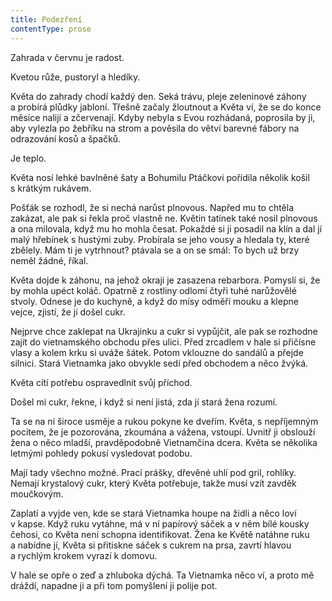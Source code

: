 ```yaml
---
title: Podezření
contentType: prose
---
```


<section>

Zahrada v červnu je radost.

Kvetou růže, pustoryl a hledíky.

Květa do zahrady chodí každý den. Seká trávu, pleje zeleninové záhony a probírá plůdky jabloní. Třešně začaly žloutnout a Květa ví, že se do konce měsíce nalijí a zčervenají. Kdyby nebyla s Evou rozhádaná, poprosila by ji, aby vylezla po žebříku na strom a pověsila do větví barevné fábory na odrazování kosů a špačků.

Je teplo.

Květa nosí lehké bavlněné šaty a Bohumilu Ptáčkovi pořídila několik košil s krátkým rukávem.

Pošťák se rozhodl, že si nechá narůst plnovous. Napřed mu to chtěla zakázat, ale pak si řekla proč vlastně ne. Květin tatínek také nosil plnovous a ona milovala, když mu ho mohla česat. Pokaždé si ji posadil na klín a dal jí malý hřebínek s hustými zuby. Probírala se jeho vousy a hledala ty, které zbělely. Mám ti je vytrhnout? ptávala se a on se smál: To bych už brzy neměl žádné, říkal.

Květa dojde k záhonu, na jehož okraji je zasazena rebarbora. Pomyslí si, že by mohla upéct koláč. Opatrně z rostliny odlomí čtyři tuhé narůžovělé stvoly. Odnese je do kuchyně, a když do mísy odměří mouku a klepne vejce, zjistí, že jí došel cukr.

Nejprve chce zaklepat na Ukrajinku a cukr si vypůjčit, ale pak se rozhodne zajít do vietnamského obchodu přes ulici. Před zrcadlem v hale si přičísne vlasy a kolem krku si uváže šátek. Potom vklouzne do sandálů a přejde silnici. Stará Vietnamka jako obvykle sedí před obchodem a něco žvýká.

Květa cítí potřebu ospravedlnit svůj příchod.

Došel mi cukr, řekne, i když si není jistá, zda jí stará žena rozumí.

Ta se na ni široce usměje a rukou pokyne ke dveřím. Květa, s nepříjemným pocitem, že je pozorována, zkoumána a vážena, vstoupí. Uvnitř ji obslouží žena o něco mladší, pravděpodobně Vietnamčina dcera. Květa se několika letmými pohledy pokusí vysledovat podobu.

Mají tady všechno možné. Prací prášky, dřevěné uhlí pod gril, rohlíky. Nemají krystalový cukr, který Květa potřebuje, takže musí vzít zavděk moučkovým.

Zaplatí a vyjde ven, kde se stará Vietnamka houpe na židli a něco loví v kapse. Když ruku vytáhne, má v ní papírový sáček a v něm bílé kousky čehosi, co Květa není schopna identifikovat. Žena ke Květě natáhne ruku a nabídne jí, Květa si přitiskne sáček s cukrem na prsa, zavrtí hlavou a rychlým krokem vyrazí k domovu.

V hale se opře o zeď a zhluboka dýchá. Ta Vietnamka něco ví, a proto mě dráždí, napadne ji a při tom pomyšlení ji polije pot.

</section>
